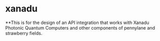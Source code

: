 # xanadu
**This is for the design of an API integration that works with Xanadu Photonic Quantum Computers and other components of pennylane and strawberry fields. 
